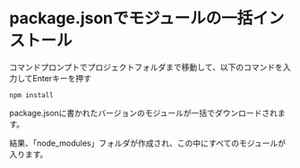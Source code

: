 # package.jsonでモジュールの一括インストール
コマンドプロンプトでプロジェクトフォルダまで移動して、以下のコマンドを入力してEnterキーを押す

```
npm install
```

package.jsonに書かれたバージョンのモジュールが一括でダウンロードされます。

結果、「node_modules」フォルダが作成され、この中にすべてのモジュールが入ります。
